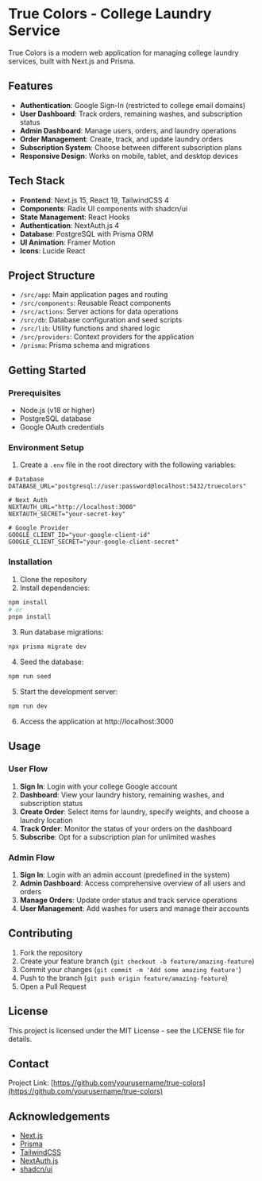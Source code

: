 # True Colors - College Laundry Service

True Colors is a modern web application for managing college laundry services, built with Next.js and Prisma.

## Features

- **Authentication**: Google Sign-In (restricted to college email domains)
- **User Dashboard**: Track orders, remaining washes, and subscription status
- **Admin Dashboard**: Manage users, orders, and laundry operations
- **Order Management**: Create, track, and update laundry orders
- **Subscription System**: Choose between different subscription plans
- **Responsive Design**: Works on mobile, tablet, and desktop devices

## Tech Stack

- **Frontend**: Next.js 15, React 19, TailwindCSS 4
- **Components**: Radix UI components with shadcn/ui
- **State Management**: React Hooks
- **Authentication**: NextAuth.js 4
- **Database**: PostgreSQL with Prisma ORM
- **UI Animation**: Framer Motion
- **Icons**: Lucide React

## Project Structure

- `/src/app`: Main application pages and routing
- `/src/components`: Reusable React components
- `/src/actions`: Server actions for data operations
- `/src/db`: Database configuration and seed scripts
- `/src/lib`: Utility functions and shared logic
- `/src/providers`: Context providers for the application
- `/prisma`: Prisma schema and migrations

## Getting Started

### Prerequisites

- Node.js (v18 or higher)
- PostgreSQL database
- Google OAuth credentials

### Environment Setup

1. Create a `.env` file in the root directory with the following variables:

```
# Database
DATABASE_URL="postgresql://user:password@localhost:5432/truecolors"

# Next Auth
NEXTAUTH_URL="http://localhost:3000"
NEXTAUTH_SECRET="your-secret-key"

# Google Provider
GOOGLE_CLIENT_ID="your-google-client-id"
GOOGLE_CLIENT_SECRET="your-google-client-secret"
```

### Installation

1. Clone the repository
2. Install dependencies:

```bash
npm install
# or
pnpm install
```

3. Run database migrations:

```bash
npx prisma migrate dev
```

4. Seed the database:

```bash
npm run seed
```

5. Start the development server:

```bash
npm run dev
```

6. Access the application at http://localhost:3000

## Usage

### User Flow

1. **Sign In**: Login with your college Google account
2. **Dashboard**: View your laundry history, remaining washes, and subscription status
3. **Create Order**: Select items for laundry, specify weights, and choose a laundry location
4. **Track Order**: Monitor the status of your orders on the dashboard
5. **Subscribe**: Opt for a subscription plan for unlimited washes

### Admin Flow

1. **Sign In**: Login with an admin account (predefined in the system)
2. **Admin Dashboard**: Access comprehensive overview of all users and orders
3. **Manage Orders**: Update order status and track service operations
4. **User Management**: Add washes for users and manage their accounts

## Contributing

1. Fork the repository
2. Create your feature branch (`git checkout -b feature/amazing-feature`)
3. Commit your changes (`git commit -m 'Add some amazing feature'`)
4. Push to the branch (`git push origin feature/amazing-feature`)
5. Open a Pull Request

## License

This project is licensed under the MIT License - see the LICENSE file for details.

## Contact

Project Link: [https://github.com/yourusername/true-colors](https://github.com/yourusername/true-colors)

## Acknowledgements

- [Next.js](https://nextjs.org/)
- [Prisma](https://www.prisma.io/)
- [TailwindCSS](https://tailwindcss.com/)
- [NextAuth.js](https://next-auth.js.org/)
- [shadcn/ui](https://ui.shadcn.com/)

